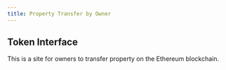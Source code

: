 ```yaml
---
title: Property Transfer by Owner
---
```


## Token Interface

This is a site for owners to transfer property on the Ethereum blockchain.

